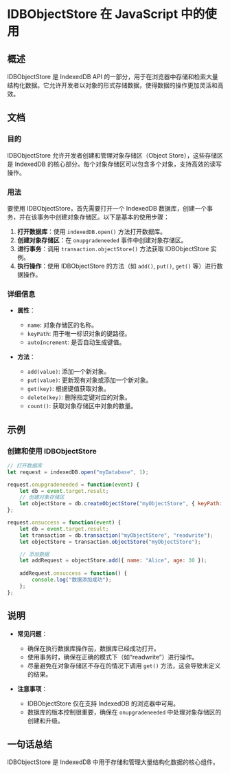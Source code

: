 <!--
Meta Description: # IDBObjectStore 在 JavaScript 中的使用 ## 概述 IDBObjectStore 是 IndexedDB API 的一部分，用于在浏览器中存储和检索大量结构化数据。它允许开发者以对象的形式存储数据，使得数据的操作更加灵活和高效。 ## 文档 ### 目的 IDBObje...
Meta Keywords: idbobjectstore, indexeddb, let, objectstore, transaction
-->

# IDBObjectStore 在 JavaScript 中的使用

## 概述
IDBObjectStore 是 IndexedDB API 的一部分，用于在浏览器中存储和检索大量结构化数据。它允许开发者以对象的形式存储数据，使得数据的操作更加灵活和高效。

## 文档
### 目的
IDBObjectStore 允许开发者创建和管理对象存储区（Object Store），这些存储区是 IndexedDB 的核心部分。每个对象存储区可以包含多个对象，支持高效的读写操作。

### 用法
要使用 IDBObjectStore，首先需要打开一个 IndexedDB 数据库，创建一个事务，并在该事务中创建对象存储区。以下是基本的使用步骤：

1. **打开数据库**：使用 `indexedDB.open()` 方法打开数据库。
2. **创建对象存储区**：在 `onupgradeneeded` 事件中创建对象存储区。
3. **进行事务**：调用 `transaction.objectStore()` 方法获取 IDBObjectStore 实例。
4. **执行操作**：使用 IDBObjectStore 的方法（如 `add()`, `put()`, `get()` 等）进行数据操作。

### 详细信息
- **属性**：
  - `name`: 对象存储区的名称。
  - `keyPath`: 用于唯一标识对象的键路径。
  - `autoIncrement`: 是否自动生成键值。

- **方法**：
  - `add(value)`: 添加一个新对象。
  - `put(value)`: 更新现有对象或添加一个新对象。
  - `get(key)`: 根据键值获取对象。
  - `delete(key)`: 删除指定键对应的对象。
  - `count()`: 获取对象存储区中对象的数量。

## 示例
### 创建和使用 IDBObjectStore
```javascript
// 打开数据库
let request = indexedDB.open("myDatabase", 1);

request.onupgradeneeded = function(event) {
    let db = event.target.result;
    // 创建对象存储区
    let objectStore = db.createObjectStore("myObjectStore", { keyPath: "id", autoIncrement: true });
};

request.onsuccess = function(event) {
    let db = event.target.result;
    let transaction = db.transaction("myObjectStore", "readwrite");
    let objectStore = transaction.objectStore("myObjectStore");

    // 添加数据
    let addRequest = objectStore.add({ name: "Alice", age: 30 });
    
    addRequest.onsuccess = function() {
        console.log("数据添加成功");
    };
};
```

## 说明
- **常见问题**：
  - 确保在执行数据库操作前，数据库已经成功打开。
  - 使用事务时，确保在正确的模式下（如“readwrite”）进行操作。
  - 尽量避免在对象存储区不存在的情况下调用 `get()` 方法，这会导致未定义的结果。

- **注意事项**：
  - IDBObjectStore 仅在支持 IndexedDB 的浏览器中可用。
  - 数据库的版本控制很重要，确保在 `onupgradeneeded` 中处理对象存储区的创建和升级。

## 一句话总结
IDBObjectStore 是 IndexedDB 中用于存储和管理大量结构化数据的核心组件。